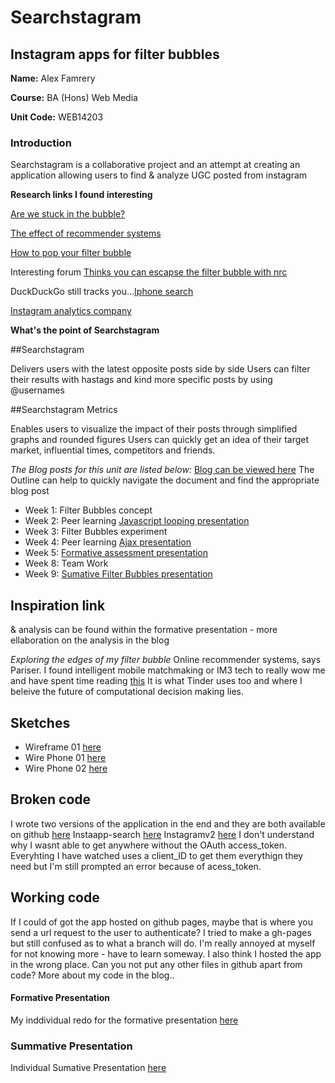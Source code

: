 # Searchstagram
## Instagram apps for filter bubbles


**Name:** Alex Famrery

**Course:** BA (Hons) Web Media

**Unit Code:** WEB14203


### Introduction

Searchstagram is a collaborative project and an attempt at creating an application allowing users to find & analyze UGC posted from instagram

**Research links I found interesting**

[Are we stuck in the bubble?](http://www.niemanlab.org/2012/07/are-we-stuck-in-filter-bubbles-here-are-five-potential-paths-out/)

[The effect of recommender systems](http://www-users.cs.umn.edu/~tien/publications/filter_bubble.pdf)

[How to pop your filter bubble](http://apps.fcc.gov/ecfs/document/view?id=7021900103)

Interesting forum [Thinks you can escapse the filter bubble with nrc](https://news.ycombinator.com/item?id=2673898)

DuckDuckGo still tracks you...[Iphone search](https://duckduckgo.com/?q=buy+iphone+near+me+&t=h&ia=places)

[Instagram analytics company](http://iconosquare.com/instagram-analytics)

**What's the point of Searchstagram**

##Searchstagram 

Delivers users with the latest opposite posts side by side
Users can filter their results with hastags and kind more specific posts by using @usernames

##Searchstagram Metrics

Enables users to visualize the impact of their posts through simplified graphs and rounded figures
Users can quickly get an idea of their target market, influential times, competitors and friends.




*The Blog posts for this unit are listed below:*
[Blog can be viewed here](https://docs.google.com/a/students.rave.ac.uk/document/d/19ASy-iBJPn_ca6DUIjHfWf38p7MCn8Cm0e4buI-Lir8/edit?usp=sharing)
The Outline can help to quickly navigate the document and find the appropriate blog post
 - Week 1: Filter Bubbles concept
 - Week 2: Peer learning
[Javascript looping presentation](https://drive.google.com/file/d/0B2blpB6lT14sSnVIVGxWTklXSUU/view?usp=sharing)
 - Week 3: Filter Bubbles experiment
 - Week 4: Peer learning
[Ajax presentation](https://docs.google.com/presentation/d/177y06tCWK7Rs6hyKRdt-2hFhLVimbEsDdwPU2nDZHTY/edit?usp=sharing)
 - Week 5: [Formative assessment presentation](https://docs.google.com/a/students.rave.ac.uk/presentation/d/15xX0cNmiMxKJPezTMcuWrdkFRLRr1T6RqHZth5AuERE/edit?usp=sharing)
 - Week 8: Team Work
 - Week 9: [Sumative Filter Bubbles presentation](https://docs.google.com/a/students.rave.ac.uk/presentation/d/1yyWwqcNt4VXXlbcarefvyusltQhYOraJK2OgTcCNzDk/edit?usp=sharing)



## Inspiration link

& analysis can be found within the formative presentation - more ellaboration on the analysis in the blog

*Exploring the edges of my filter bubble*
Online recommender systems, says Pariser. I found intelligent mobile matchmaking or IM3 tech to really wow me and have spent time reading  [this](https://books.google.co.uk/books?id=SJpc_oFh_HMC&pg=PA268&lpg=PA268&dq=intelligent+mobile+matchmaking+im3&source=bl&ots=DnfKslt35b&sig=yKYC18KYAXEHczZ_befWq4FyjrE&hl=en&sa=X&ved=0ahUKEwjlsd-ymMDJAhUEHD4KHeTTAQYQ6AEILDAC) It is what Tinder uses too and where I beleive the future of computational decision making lies.

## Sketches
 - Wireframe 01 [here](https://drive.google.com/a/students.rave.ac.uk/file/d/0B1oDFGR8btFeeGcyRlNfVlFXQ1U/view?usp=sharing)
 - Wire Phone 01 [here](https://drive.google.com/a/students.rave.ac.uk/file/d/0B1oDFGR8btFeZEdqMjR5V002cW8/view?usp=sharing)
 - Wire Phone 02 [here](https://drive.google.com/a/students.rave.ac.uk/file/d/0B1oDFGR8btFeSV9uTldwS0pHU3M/view?usp=sharing)

## Broken code
I wrote two versions of the application in the end and they are both available on github [here](https://github.com/arfarmery/instagramapp.github.io)
Instaapp-search [here](https://github.com/arfarmery/instagramapp.github.io/tree/master/instaapp-search)
Instagramv2 [here](https://github.com/arfarmery/instagramapp.github.io/tree/master/instagramv2)
I don't understand why I wasnt able to get anywhere without the OAuth access_token. Everyhting I have watched uses a client_ID to get them everythign they need but I'm still prompted an error because of acess_token. 

## Working code
If I could of got the app hosted on github pages, maybe that is where you send a url request to the user to authenticate? I tried to make a gh-pages but still confused as to what a branch will do. I'm really annoyed at myself for not knowing more - have to learn someway. I also think I hosted the app in the wrong place. Can you not put any other files in github apart from code? More about my code in the blog..


#### Formative Presentation

My inddividual redo for the formative presentation [here](https://docs.google.com/a/students.rave.ac.uk/presentation/d/15xX0cNmiMxKJPezTMcuWrdkFRLRr1T6RqHZth5AuERE/edit?usp=sharing)


### Summative Presentation

Individual Sumative Presentation 
[here](https://docs.google.com/a/students.rave.ac.uk/presentation/d/1yyWwqcNt4VXXlbcarefvyusltQhYOraJK2OgTcCNzDk/edit?usp=sharing)
